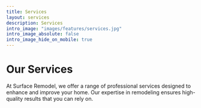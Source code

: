 ```yaml
---
title: Services
layout: services
description: Services
intro_image: "images/features/services.jpg"
intro_image_absolute: false
intro_image_hide_on_mobile: true
---
```


# Our Services

At Surface Remodel, we offer a range of professional services designed to enhance and improve your home. Our expertise in remodeling ensures high-quality results that you can rely on.
